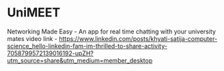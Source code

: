 # UniMEET
Networking Made Easy - An app for real time chatting with your university mates
video link - 
https://www.linkedin.com/posts/khyati-satija-computer-science_hello-linkedin-fam-im-thrilled-to-share-activity-7058799572139016192-upZH?utm_source=share&utm_medium=member_desktop
